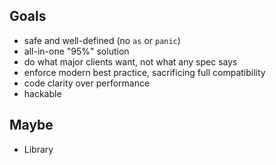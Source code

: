 ## Goals

 * safe and well-defined (no `as` or `panic`)
 * all-in-one "95%" solution
 * do what major clients want, not what any spec says
 * enforce modern best practice, sacrificing full compatibility
 * code clarity over performance
 * hackable

## Maybe

 * Library
